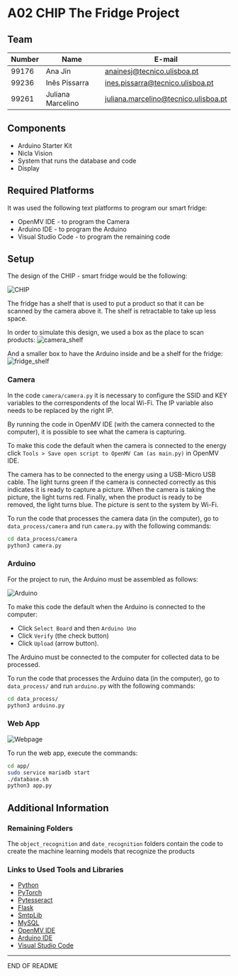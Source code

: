 # A02 CHIP The Fridge Project

## Team

| Number | Name               | E-mail                                 |
|--------|--------------------|----------------------------------------|
| 99176  | Ana Jin            | <anainesj@tecnico.ulisboa.pt>          |
| 99236  | Inês Pissarra      | <ines.pissarra@tecnico.ulisboa.pt>     |
| 99261  | Juliana Marcelino  | <juliana.marcelino@tecnico.ulisboa.pt> |

## Components

- Arduino Starter Kit
- Nicla Vision
- System that runs the database and code
- Display

## Required Platforms

It was used the following text platforms to program our smart fridge:

- OpenMV IDE - to program the Camera
- Arduino IDE - to program the Arduino
- Visual Studio Code - to program the remaining code

## Setup

The design of the CHIP - smart fridge would be the following:

![CHIP](<chip.png>)

The fridge has a shelf that is used to put a product so that it can be scanned by the camera above it. The shelf is retractable to take up less space.

In order to simulate this design, we used a box as the place to scan products:
![camera_shelf](<img/camera_shelf.jpg>)

And a smaller box to have the Arduino inside and be a shelf for the fridge:
![fridge_shelf](<img/fridge_shelf.jpg>)

### Camera

In the code `camera/camera.py` it is necessary to configure the SSID and KEY variables to the correspondents of the local Wi-Fi. The IP variable also needs to be replaced by the right IP.

By running the code in OpenMV IDE (with the camera connected to the computer), it is possible to see what the camera is capturing.

To make this code the default when the camera is connected to the energy click `Tools > Save open script to OpenMV Cam (as main.py)` in OpenMV IDE.

The camera has to be connected to the energy using a USB-Micro USB cable. The light turns green if the camera is connected correctly as this indicates it is ready to capture a picture. When the camera is taking the picture, the light turns red. Finally, when the product is ready to be removed, the light turns blue. The picture is sent to the system by Wi-Fi.

To run the code that processes the camera data (in the computer), go to `data_process/camera` and run `camera.py` with the following commands:

```sh
cd data_process/camera
python3 camera.py
```

### Arduino

For the project to run, the Arduino must be assembled as follows:

![Arduino](<img/Dazzling Albar-Tumelo.png>)

To make this code the default when the Arduino is connected to the computer:

- Click `Select Board` and then `Arduino Uno`
- Click `Verify` (the check button)
- Click `Upload` (arrow button).

The Arduino must be connected to the computer for collected data to be processed.

To run the code that processes the Arduino data (in the computer), go to `data_process/` and run `arduino.py` with the following commands:

```sh
cd data_process/
python3 arduino.py
```

### Web App

![Webpage](<img/webpage.png>)

To run the web app, execute the commands:

```sh
cd app/
sudo service mariadb start
./database.sh
python3 app.py
```

## Additional Information

### Remaining Folders

The `object_recognition` and `date_recognition` folders contain the code to create the machine learning models that recognize the products

### Links to Used Tools and Libraries

- [Python](https://www.python.org/)
- [PyTorch](https://pytorch.org/)
- [Pytesseract](https://pypi.org/project/pytesseract/)
- [Flask](https://flask.palletsprojects.com/en/3.0.x/)
- [SmtpLib](https://docs.python.org/3/library/smtplib.html)
- [MySQL](https://www.mysql.com/)
- [OpenMV IDE](https://openmv.io/pages/download?gad_source=1&gclid=CjwKCAjw7-SvBhB6EiwAwYdCAdFi9kPw_PdA8yJYGA-OzIwjfuq-NtvnOjP9ont1bPy2H4JPX77EaRoCROcQAvD_BwE)
- [Arduino IDE](https://www.arduino.cc/en/software)
- [Visual Studio Code](https://code.visualstudio.com/)

----
END OF README
